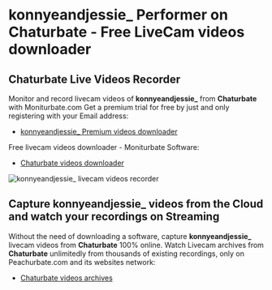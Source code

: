 # konnyeandjessie_ Performer on Chaturbate - Free LiveCam videos downloader

## Chaturbate Live Videos Recorder

Monitor and record livecam videos of **konnyeandjessie_** from **Chaturbate** with Moniturbate.com
Get a premium trial for free by just and only registering with your Email address:
* [konnyeandjessie_ Premium videos downloader](https://moniturbate.com/request-demo-licence-key.html)

Free livecam videos downloader - Moniturbate Software:
* [Chaturbate videos downloader](https://moniturbate.com/moniturbate-download-software.html)

![konnyeandjessie_ livecam videos recorder](https://peachurnet.com/templates/moniturbate-software.png)


## Capture konnyeandjessie_ videos from the Cloud and watch your recordings on Streaming

Without the need of downloading a software, capture **konnyeandjessie_** livecam videos from **Chaturbate** 100% online.
Watch Livecam archives from **Chaturbate** unlimitedly from thousands of existing recordings, only on Peachurbate.com and its websites network:
* [Chaturbate videos archives](https://peachurnet.com/)
